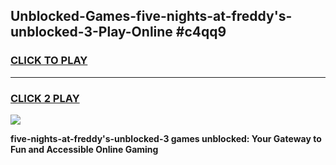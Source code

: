 
## Unblocked-Games-five-nights-at-freddy's-unblocked-3-Play-Online #c4qq9
<h3>
<a href="https://news.freeplayer.one?title=five-nights-at-freddy's-unblocked-3&ref=3">CLICK TO PLAY</a></h3>
<hr>

<h3>
<a href="https://news.freeplayer.one?title=five-nights-at-freddy's-unblocked-3&ref=3">CLICK 2 PLAY</a>
  
</h3>

<a href="https://news.freeplayer.one?title=five-nights-at-freddy's-unblocked-3&ref=3"><img src="https://clearcache.store/games.png"></a>


**five-nights-at-freddy's-unblocked-3 games unblocked: Your Gateway to Fun and Accessible Online Gaming**
